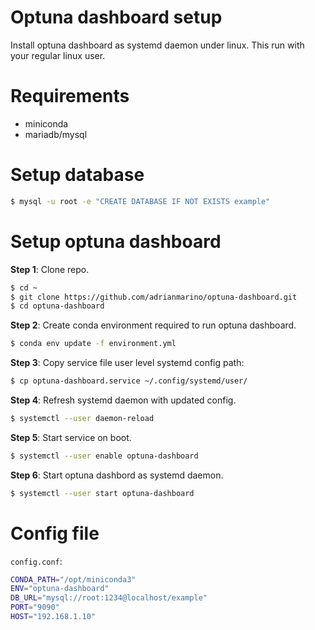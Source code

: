 # Optuna dashboard setup

Install optuna dashboard as systemd daemon under linux. This run with your regular linux user.

# Requirements

* miniconda
* mariadb/mysql

# Setup database

```bash
$ mysql -u root -e "CREATE DATABASE IF NOT EXISTS example"
```

# Setup optuna dashboard

**Step 1**: Clone repo. 

```bash
$ cd ~
$ git clone https://github.com/adrianmarino/optuna-dashboard.git
$ cd optuna-dashboard
```

**Step 2**: Create conda environment required to run optuna dashboard.

```bash
$ conda env update -f environment.yml
```

**Step 3**: Copy service file user level systemd config path:

```bash
$ cp optuna-dashboard.service ~/.config/systemd/user/
```

**Step 4**: Refresh systemd daemon with updated config.

```bash
$ systemctl --user daemon-reload
```

**Step 5**: Start service on boot.

```bash
$ systemctl --user enable optuna-dashboard
```

**Step 6**: Start optuna dashbord as systemd daemon.

```bash
$ systemctl --user start optuna-dashboard
```

# Config file

`config.conf`:
```bash
CONDA_PATH="/opt/miniconda3"
ENV="optuna-dashboard"
DB_URL="mysql://root:1234@localhost/example"
PORT="9090"
HOST="192.168.1.10"
```
